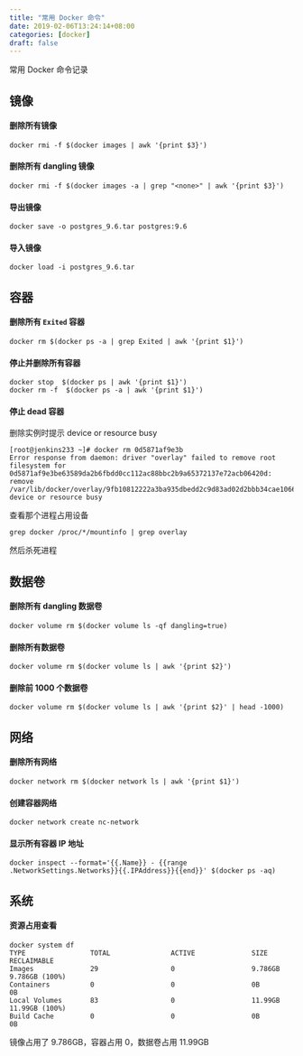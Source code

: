 ```yaml
---
title: "常用 Docker 命令"
date: 2019-02-06T13:24:14+08:00
categories: [docker]
draft: false
---
```


常用 Docker 命令记录

## 镜像

#### 删除所有镜像

```shell
docker rmi -f $(docker images | awk '{print $3}')
```

#### 删除所有 dangling 镜像

```shell
docker rmi -f $(docker images -a | grep "<none>" | awk '{print $3}') 
```

#### 导出镜像

```shell
docker save -o postgres_9.6.tar postgres:9.6
```

#### 导入镜像

```shell
docker load -i postgres_9.6.tar
```

## 容器

#### 删除所有 `Exited` 容器

```shell
docker rm $(docker ps -a | grep Exited | awk '{print $1}')
```

#### 停止并删除所有容器

```shell
docker stop  $(docker ps | awk '{print $1}')
docker rm -f  $(docker ps -a | awk '{print $1}')
```

#### 停止 dead 容器

删除实例时提示 device or resource busy

```shell
[root@jenkins233 ~]# docker rm 0d5871af9e3b
Error response from daemon: driver "overlay" failed to remove root filesystem for 0d5871af9e3be63589da2b6fbdd0cc112ac88bbc2b9a65372137e72acb06420d: remove /var/lib/docker/overlay/9fb10812222a3ba935dbedd2c9d83ad02d2bbb34cae10665d1b6b7bd52a9409b/merged: device or resource busy
```

查看那个进程占用设备

```shell
grep docker /proc/*/mountinfo | grep overlay
```

然后杀死进程

## 数据卷

#### 删除所有 dangling 数据卷

```shell
docker volume rm $(docker volume ls -qf dangling=true)
```

#### 删除所有数据卷

```shell
docker volume rm $(docker volume ls | awk '{print $2}')
```

#### 删除前 1000 个数据卷

```shell
docker volume rm $(docker volume ls | awk '{print $2}' | head -1000)
```

## 网络

#### 删除所有网络

```shell
docker network rm $(docker network ls | awk '{print $1}')
```

#### 创建容器网络

```shell
docker network create nc-network
```

#### 显示所有容器 IP 地址

```shell
docker inspect --format='{{.Name}} - {{range .NetworkSettings.Networks}}{{.IPAddress}}{{end}}' $(docker ps -aq)
```

## 系统

#### 资源占用查看

```shell
docker system df
TYPE                TOTAL               ACTIVE              SIZE                RECLAIMABLE
Images              29                  0                   9.786GB             9.786GB (100%)
Containers          0                   0                   0B                  0B
Local Volumes       83                  0                   11.99GB             11.99GB (100%)
Build Cache         0                   0                   0B                  0B
```

镜像占用了 9.786GB，容器占用 0，数据卷占用 11.99GB